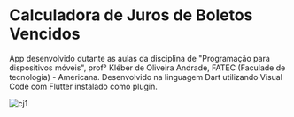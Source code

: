 # Calculadora de Juros de Boletos Vencidos

App desenvolvido dutante as aulas da disciplina de "Programação para dispositivos móveis", prof° Kléber de Oliveira Andrade, FATEC (Faculade de tecnologia) - Americana. Desenvolvido na linguagem Dart utilizando Visual Code com Flutter instalado como plugin.

![cj1](https://user-images.githubusercontent.com/59848966/81089274-8a224700-8ed2-11ea-9498-1ad78f336d38.png)